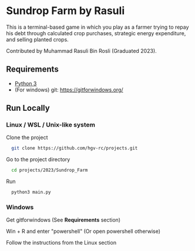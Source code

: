 
# Sundrop Farm by Rasuli
This is a terminal-based game in which you play as a farmer trying to repay his debt through calculated crop purchases, strategic energy expenditure, and selling planted crops. 

Contributed by Muhammad Rasuli Bin Rosli (Graduated 2023).




## Requirements
- [Python 3](https://www.python.org/downloads/)
- (For windows) git: https://gitforwindows.org/
## Run Locally


### Linux / WSL / Unix-like system

Clone the project

```bash
  git clone https://github.com/hgv-rc/projects.git
```

Go to the project directory

```bash
  cd projects/2023/Sundrop_Farm
```

Run
```bash
  python3 main.py
```

### Windows
Get gitforwindows (See **Requirements** section)

Win + R and enter "powershell" (Or open powershell otherwise)

Follow the instructions from the Linux section
